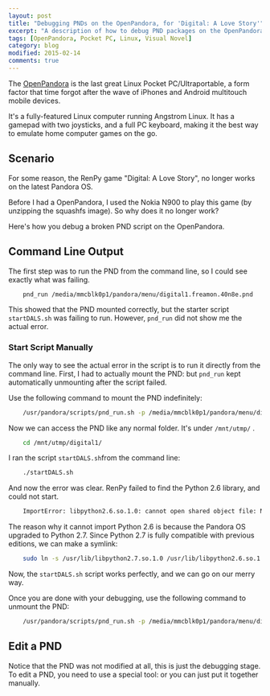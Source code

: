 ```yaml
---
layout: post
title: "Debugging PNDs on the OpenPandora, for 'Digital: A Love Story'"
excerpt: "A description of how to debug PND packages on the OpenPandora, to check broken script error output. I debugged 'Digital: A Love Story' via this method."
tags: [OpenPandora, Pocket PC, Linux, Visual Novel]
category: blog
modified: 2015-02-14
comments: true
---
```


The [OpenPandora](http://boards.openpandora.org/page/homepage.html) is the last great Linux Pocket PC/Ultraportable, a form factor that time forgot after the wave of iPhones and Android multitouch mobile devices. 

It's a fully-featured Linux computer running Angstrom Linux. It has a gamepad with two joysticks, and a full PC keyboard, making it the best way to emulate home computer games on the go.

## Scenario

For some reason, the RenPy game "Digital: A Love Story", no longer works on the latest Pandora OS.

Before I had a OpenPandora, I used the Nokia N900 to play this game (by unzipping the squashfs image). So why does it no longer work?

Here's how you debug a broken PND script on the OpenPandora.

## Command Line Output

The first step was to run the PND from the command line, so I could see exactly what was failing.

~~~ bash
    pnd_run /media/mmcblk0p1/pandora/menu/digital1.freamon.40n8e.pnd
~~~
    
This showed that the PND mounted correctly, but the starter script `startDALS.sh` was failing to run. However, `pnd_run` did not show me the actual error.

### Start Script Manually

The only way to see the actual error in the script is to run it directly from the command line. First, I had to actually mount the PND: but `pnd_run` kept automatically unmounting after the script failed.

Use the following command to mount the PND indefinitely:

~~~ bash
    /usr/pandora/scripts/pnd_run.sh -p /media/mmcblk0p1/pandora/menu/digital1.freamon.40n8e.pnd -m
~~~
    
Now we can access the PND like any normal folder. It's under `/mnt/utmp/` .

~~~ bash
    cd /mnt/utmp/digital1/
~~~
    
I ran the script `startDALS.sh`from the command line:

~~~ bash
    ./startDALS.sh
~~~
    
And now the error was clear. RenPy failed to find the Python 2.6 library, and could not start.

~~~ bash
    ImportError: libpython2.6.so.1.0: cannot open shared object file: No such file or directory
~~~
    
The reason why it cannot import Python 2.6 is because the Pandora OS upgraded to Python 2.7. Since Python 2.7 is fully compatible with previous editions, we can make a symlink:

~~~ bash
    sudo ln -s /usr/lib/libpython2.7.so.1.0 /usr/lib/libpython2.6.so.1.0
~~~
    
Now, the `startDALS.sh` script works perfectly, and we can go on our merry way.

Once you are done with your debugging, use the following command to unmount the PND:

~~~ bash
    /usr/pandora/scripts/pnd_run.sh -p /media/mmcblk0p1/pandora/menu/digital1.freamon.40n8e.pnd -u
~~~
    
## Edit a PND

Notice that the PND was not modified at all, this is just the debugging stage. To edit a PND, you need to use a special tool: or you can just put it together manually.